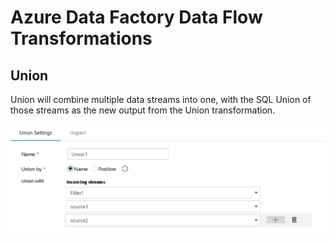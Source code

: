 # Azure Data Factory Data Flow Transformations

## Union

Union will combine multiple data streams into one, with the SQL Union of those streams as the new output from the Union transformation.

![Union Transformation](../images/union.png "Union")

